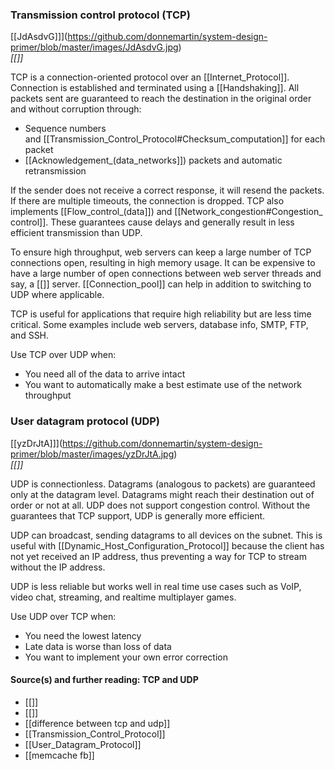 ### Transmission control protocol (TCP)

[[JdAsdvG]]](https://github.com/donnemartin/system-design-primer/blob/master/images/JdAsdvG.jpg)  
_[[]]_

TCP is a connection-oriented protocol over an [[Internet_Protocol]]. Connection is established and terminated using a [[Handshaking]]. All packets sent are guaranteed to reach the destination in the original order and without corruption through:

- Sequence numbers and [[Transmission_Control_Protocol#Checksum_computation]] for each packet
- [[Acknowledgement_(data_networks]]) packets and automatic retransmission

If the sender does not receive a correct response, it will resend the packets. If there are multiple timeouts, the connection is dropped. TCP also implements [[Flow_control_(data]]) and [[Network_congestion#Congestion_control]]. These guarantees cause delays and generally result in less efficient transmission than UDP.

To ensure high throughput, web servers can keep a large number of TCP connections open, resulting in high memory usage. It can be expensive to have a large number of open connections between web server threads and say, a [[]] server. [[Connection_pool]] can help in addition to switching to UDP where applicable.

TCP is useful for applications that require high reliability but are less time critical. Some examples include web servers, database info, SMTP, FTP, and SSH.

Use TCP over UDP when:

- You need all of the data to arrive intact
- You want to automatically make a best estimate use of the network throughput

### User datagram protocol (UDP)

[[yzDrJtA]]](https://github.com/donnemartin/system-design-primer/blob/master/images/yzDrJtA.jpg)  
_[[]]_

UDP is connectionless. Datagrams (analogous to packets) are guaranteed only at the datagram level. Datagrams might reach their destination out of order or not at all. UDP does not support congestion control. Without the guarantees that TCP support, UDP is generally more efficient.

UDP can broadcast, sending datagrams to all devices on the subnet. This is useful with [[Dynamic_Host_Configuration_Protocol]] because the client has not yet received an IP address, thus preventing a way for TCP to stream without the IP address.

UDP is less reliable but works well in real time use cases such as VoIP, video chat, streaming, and realtime multiplayer games.

Use UDP over TCP when:

- You need the lowest latency
- Late data is worse than loss of data
- You want to implement your own error correction

#### Source(s) and further reading: TCP and UDP
- [[]]
- [[]]
- [[difference between tcp and udp]]
- [[Transmission_Control_Protocol]]
- [[User_Datagram_Protocol]]
- [[memcache fb]]